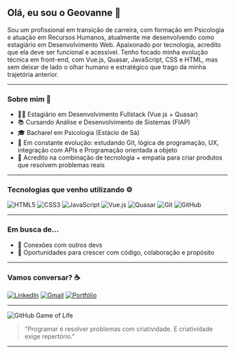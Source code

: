 ## Olá, eu sou o Geovanne 👋

Sou um profissional em transição de carreira, com formação em Psicologia e atuação em Recursos Humanos, atualmente me desenvolvendo como estagiário em Desenvolvimento Web. Apaixonado por tecnologia, acredito que ela deve ser funcional e acessível. Tenho focado minha evolução técnica em front-end, com Vue.js, Quasar, JavaScript, CSS e HTML, mas sem deixar de lado o olhar humano e estratégico que trago da minha trajetória anterior.

---

### Sobre mim 🧠

- 👨‍💻 Estagiário em Desenvolvimento Fullstack (Vue.js + Quasar)
- 📚 Cursando Análise e Desenvolvimento de Sistemas (FIAP)
- 🎓 Bacharel em Psicologia (Estácio de Sá)
- 🚀 Em constante evolução: estudando Git, lógica de programação, UX, integração com APIs e Programação orientada a objeto
- 🧩 Acredito na combinação de tecnologia + empatia para criar produtos que resolvem problemas reais

---

### Tecnologias que venho utilizando ⚙️

![HTML5](https://img.shields.io/badge/-HTML5-E34F26?logo=html5&logoColor=white&style=flat)
![CSS3](https://img.shields.io/badge/-CSS3-1572B6?logo=css3&logoColor=white&style=flat)
![JavaScript](https://img.shields.io/badge/-JavaScript-F7DF1E?logo=javascript&logoColor=black&style=flat)
![Vue.js](https://img.shields.io/badge/-Vue.js-42b883?logo=vue.js&logoColor=white&style=flat)
![Quasar](https://img.shields.io/badge/-Quasar-1976D2?logo=quasar&logoColor=white&style=flat)
![Git](https://img.shields.io/badge/-Git-F05032?logo=git&logoColor=white&style=flat)
![GitHub](https://img.shields.io/badge/-GitHub-181717?logo=github&logoColor=white&style=flat)

---

### Em busca de...

- 👥 Conexões com outros devs
- 💼 Oportunidades para crescer com código, colaboração e propósito

---

### Vamos conversar? ☕

[![LinkedIn](https://img.shields.io/badge/-LinkedIn-0A66C2?logo=linkedin&logoColor=white&style=for-the-badge)](https://www.linkedin.com/in/geovannevalente/)
[![Gmail](https://img.shields.io/badge/-Gmail-D14836?logo=gmail&logoColor=white&style=for-the-badge)](mailto:geovanne.lopesdev@gmail.com)
[![Portfólio](https://img.shields.io/badge/-Meu%20Portfólio-6f42c1?style=for-the-badge)](https://github.com/Geovanne-lopes)

---

![GitHub Game of Life](https://github.com/Geovanne-lopes/Geovanne-lopes/blob/output/github-contribution-grid-snake.svg)

> "Programar é resolver problemas com criatividade. E criatividade exige repertório."

---
